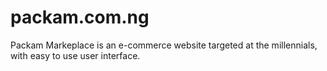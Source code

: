 # packam.com.ng
Packam Markeplace is an e-commerce website targeted at the millennials, with easy to use user interface. 
